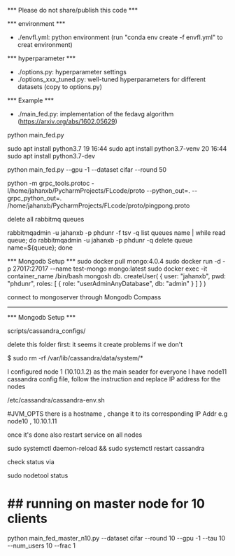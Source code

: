 *** Please do not share/publish this code *** 

*** environment ***
* ./envfl.yml: python environment (run "conda env create -f envfl.yml" to creat environment)

*** hyperparameter ***
* ./options.py: hyperparameter settings
* ./options_xxx_tuned.py: well-tuned hyperparameters for different datasets (copy to options.py)

*** Example ***
* ./main_fed.py: implementation of the fedavg algorithm (https://arxiv.org/abs/1602.05629)

python main_fed.py 

sudo apt install python3.7
    19  16:44   sudo apt install python3.7-venv
    20  16:44   sudo apt install python3.7-dev

 python main_fed.py --gpu -1 --dataset cifar --round 50
 
 python -m grpc_tools.protoc -I/home/jahanxb/PycharmProjects/FLcode/proto --python_out=. --grpc_python_out=. /home/jahanxb/PycharmProjects/FLcode/proto/pingpong.proto


delete all rabbitmq queues

rabbitmqadmin -u jahanxb -p phdunr -f tsv -q list queues name | while read queue; do rabbitmqadmin -u jahanxb -p phdunr -q delete queue name=${queue}; done

*** Mongodb Setup ***
sudo docker pull mongo:4.0.4
 sudo docker run -d -p 27017:27017 --name test-mongo mongo:latest
 sudo docker exec -it container_name /bin/bash
 mongosh
db. createUser( { user: "jahanxb", pwd: "phdunr", roles: [ { role: "userAdminAnyDatabase", db: "admin" } ] } )

connect to mongoserver through Mongodb Compass 

---------------------------------------


*** Mongodb Setup ***

scripts/cassandra_configs/

delete this folder first: it seems it create problems if we don't 

$ sudo rm -rf /var/lib/cassandra/data/system/*

I configured node 1 (10.10.1.2) as the main seader for everyone 
I have node11 cassandra config file, follow the instruction and replace IP address for the nodes 

/etc/cassandra/cassandra-env.sh 

#JVM_OPTS there is a hostname , change it to its corresponding IP Addr e.g node10 , 10.10.1.11

once it's done also restart service on all nodes 

sudo systemctl daemon-reload && sudo systemctl restart cassandra 

check status via 

sudo nodetool status 

# ## running on master node for 10 clients 
python main_fed_master_n10.py --dataset cifar --round 10 --gpu -1 --tau 10 --num_users 10 --frac 1